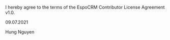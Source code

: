 I hereby agree to the terms of the EspoCRM Contributor License Agreement v1.0.

09.07.2021

Hung Nguyen
